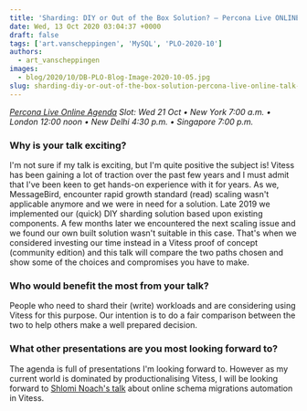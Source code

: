 ```yaml
---
title: 'Sharding: DIY or Out of the Box Solution? – Percona Live ONLINE Talk Preview'
date: Wed, 13 Oct 2020 03:04:37 +0000
draft: false
tags: ['art.vanscheppingen', 'MySQL', 'PLO-2020-10']
authors:
  - art_vanscheppingen
images:
  - blog/2020/10/DB-PLO-Blog-Image-2020-10-05.jpg
slug: sharding-diy-or-out-of-the-box-solution-percona-live-online-talk-preview
---
```


_[Percona Live Online Agenda](https://www.percona.com/live/agenda) Slot: Wed 21 Oct • New York 7:00 a.m. • London 12:00 noon • New Delhi 4:30 p.m. • Singapore 7:00 p.m._

### Why is your talk exciting?

I'm not sure if my talk is exciting, but I'm quite positive the subject is! Vitess has been gaining a lot of traction over the past few years and I must admit that I've been keen to get hands-on experience with it for years. As we, MessageBird, encounter rapid growth standard (read) scaling wasn't applicable anymore and we were in need for a solution. Late 2019 we implemented our (quick) DIY sharding solution based upon existing components. A few months later we encountered the next scaling issue and we found our own built solution wasn't suitable in this case. That's when we considered investing our time instead in a Vitess proof of concept (community edition) and this talk will compare the two paths chosen and show some of the choices and compromises you have to make.

### Who would benefit the most from your talk?

People who need to shard their (write) workloads and are considering using Vitess for this purpose. Our intention is to do a fair comparison between the two to help others make a well prepared decision.

### What other presentations are you most looking forward to?

The agenda is full of presentations I'm looking forward to. However as my current world is dominated by productionalising Vitess, I will be looking forward to [Shlomi Noach's talk](https://perconaliveonline2020.sched.com/event/ePp6/vitess-online-schema-migration-automation) about online schema migrations automation in Vitess.